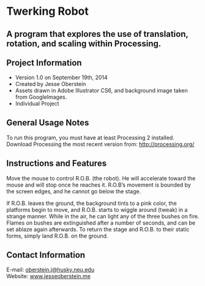 Twerking Robot
================================================================================
A program that explores the use of translation, rotation, and scaling within Processing.
<br>
<br>
Project Information
--------------------------------------------------------------------------------
  - Version 1.0 on September 19th, 2014
  - Created by Jesse Oberstein
  - Assets drawn in Adobe Illustrator CS6, and background image taken from GoogleImages.
  - Individual Project


General Usage Notes
--------------------------------------------------------------------------------
To run this program, you must have at least Processing 2 installed. Download Processing the most recent version from: http://processing.org/


Instructions and Features
--------------------------------------------------------------------------------
Move the mouse to control R.O.B. (the robot).  He will accelerate toward the mouse and will stop once he reaches it.  R.O.B’s movement is bounded by the screen edges, and he cannot go below the stage.

If R.O.B. leaves the ground, the background tints to a pink color, the platforms begin to move, and R.O.B. starts to wiggle around (tweak) in a strange manner.  While in the air, he can light any of the three bushes on fire.  Flames on bushes are extinguished after a number of seconds, and can be set ablaze again afterwards.  To return the stage and R.O.B. to their static forms, simply land R.O.B. on the ground.


Contact Information
--------------------------------------------------------------------------------

E-mail: oberstein.j@husky.neu.edu<br>
Website: www.jesseoberstein.me
